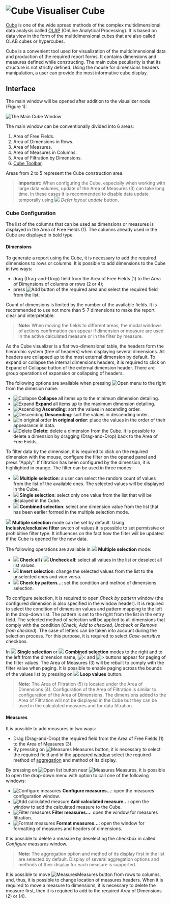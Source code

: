 # ![Cube Visualiser](../../images/icons/view_types/cube_default.svg) Cube

[Cube](https://wiki.loginom.ru/articles/cube.html) is one of the wide spread methods of the complex multidimensional data analysis called [OLAP](https://wiki.loginom.ru/articles/online-analytical-processing.html) (OnLine Analytical Processing). It is based on data view in the form of the multidimensional cubes that are also called OLAB cubes or hypercubes.

Cube is a convenient tool used for visualization of the multidimensional data and production of the required report forms. It contains dimensions and measures defined while constructing. The main cube peculiarity is that its structure is not strictly defined. Using the mouse for dimensions headers manipulation, a user can provide the most informative cube display.

## Interface

The main window will be opened after addition to the visualizer node (Figure 1):

![The Main Cube Window](./cube-main-window.png)

The main window can be conventionally divided into 6 areas:

1. Area of Free Fields.
2. Area of Dimensions in Rows.
3. Area of Measures.
4. Area of Measures in Columns.
5. Area of Filtration by Dimensions.
6. [Cube Toolbar](./toolbar.md).

Areas from 2 to 5 represent the Cube construction area.

> **Important:** When configuring the Cube, especially when working with large data volumes, update of the Area of Measures (3) can take long time. In these cases it is recommended to disable data update temporally using ![ ](../../images/icons/toolbar-controls/locked_default.svg) *Defer layout update* button.

### Cube Configuration

The list of the columns that can be used as dimensions or measures is displayed in the Area of Free Fields (1). The columns already used in the Cube are displayed in bold type.

#### Dimensions

To generate a report using the Cube, it is necessary to add the required dimensions to rows or columns. It is possible to add dimensions to the Cube in two ways:

* drag (Drag-and-Drop) field from the Area of Free Fields (1) to the Area of Dimensions of columns or rows (2 or 4);
* press ![Add](../../images/icons/toolbar-controls/plus-native_default.svg) button of the required area and select the required field from the list.

Count of dimensions is limited by the number of the available fields. It is recommended to use not more than 5-7 dimensions to make the report clear and interpretable.

> **Note:** When moving the fields to different areas, the modal windows of actions confirmation can appear if dimension or measure are used in the active calculated measure or in the filter by measure.

As the Cube visualizer is a flat two-dimensional table, the headers form the hierarchic system (tree of headers) when displaying several dimensions. All headers are collapsed up to the most external dimension by default. To expand or collapse the internal dimensions headers, it is required to click on Expand of Collapse button of the external dimension header. There are group operations of expansion or collapsing of headers.

The following options are available when pressing ![Open menu](../../images/icons/toolbar-controls/down_default.svg) to the right from the dimesion name:

* ![Collapse](../../images/icons/toolbar-controls/collapce-all_default.svg) **Collapse**  all items up to the minimum dimension detailing.
* ![Expand](../../images/icons/toolbar-controls/open-all_default.svg) **Expand** all items up to the maximum dimension detailing.
* ![Ascending](../../images/icons/toolbar-controls/low-to-hight_default.svg) **Ascending**: sort the values in ascending order.
* ![Descending](../../images/icons/toolbar-controls/hight-to-low_default.svg) **Descending**: sort the values in descending order.
* ![In original order](../../images/icons/blank.svg) **In original order**: place the values in the order of their appearance in data.
* ![Delete](../../images/icons/toolbar-controls/delete_default.svg) **Delete**: delete a dimension from the Cube. It is possible to delete a dimension by dragging (Drag-and-Drop) back to the Area of Free Fields.

To filter data by the dimension, it is required to click on the required dimension with the mouse, configure the filter on the opened panel and press "Apply". If filtration has been configured by the dimension, it is highlighted in orange. The filter can be used in three modes:

* ![ ](../../images/icons/toolbar-controls/icon-200_default.svg) **Multiple selection**: a user can select the random count of values from the list of the available ones. The selected values will be displayed in the Cube.
* ![ ](../../images/icons/toolbar-controls/icon-201_default.svg)
   **Single selection**: select only one value from the list that will be displayed in the Cube.
* ![ ](../../images/icons/toolbar-controls/icon-202_default.svg) **Combined selection**: select one dimension value from the list that has been earlier formed in the multiple selection mode.

![ ](../../images/icons/toolbar-controls/icon-200_default.svg) **Multiple selection** mode can be set by default. Using **Inclusive/exclusive filter** switch of values it is possible to set permissive or prohibitive filter type. It influences on the fact how the filter will be updated if the Cube is opened for the new data.

The following operations are available in ![ ](../../images/icons/toolbar-controls/icon-200_default.svg) **Multiple selection** mode:

* ![ ](../../images/icons/toolbar-controls/visible_default.svg) **Check all / ![ ](../../images/icons/toolbar-controls/invisible_default.svg) Uncheck all**: select all values in the list or deselect all list values.
* ![ ](../../images/icons/toolbar-controls/invert-eye_default.svg) **Invert selection**: change the selected values from the list to the unselected ones and vice versa.
* ![ ](../../images/icons/toolbar-controls/eye-filter_default.svg) **Check by pattern...**: set the condition and method of dimensions selection.

To configure selection, it is required to open *Check by pattern* window (the configured dimension is also specified in the window header). It is required to select the condition of dimension values and pattern mapping to the left in the drop-down list. The pattern is set to the right from the list in the entry field. The selected method of selection will be applied to all dimensions that comply with the condition (*Check, Add to checked, Uncheck* or *Remove from checked*). The case of letters can be taken into account during the selection process. For this purpose, it is required to select *Case-sensitive* checkbox.

In ![ ](../../images/icons/toolbar-controls/icon-201_default.svg)
**Single selection** or ![ ](../../images/icons/toolbar-controls/icon-202_default.svg) **Combined selection** modes to the right and to the left from the dimension name, ![<](../../images/icons/toolbar-controls/arrow-l_default.svg) and ![>](../../images/icons/toolbar-controls/arrow-r_default.svg) buttons appear for paging of the filter values. The Area of Measures (3) will be rebuilt to comply with the filter value when paging. It is possible to enable paging across the bounds of the values list by pressing on ![ ](../../images/icons/toolbar-controls/roll-over_default.svg) **Loop values** button.

> **Note:** The Area of Filtration (5) is located under the Area of Dimensions (4). Configuration of the Area of Filtration is similar to configuration of the Area of Dimensions. The dimensions added to the Area of Filtration will not be displayed in the Cube but they can be used in the calculated measures and for data filtration.

#### Measures

It is possible to add measures in two ways:

* Drag (Drag-and-Drop) the required field from the Area of Free Fields (1) to the Area of Measures (3).
* By pressing on ![Measures](../../images/icons/toolbar-controls/sum_default.svg) Measures button, it is necessary to select the required field and in the appeared [window](./addfact.md) select the required method of [aggregation](../../processors/func/aggregation-functions.md) and method of its display.

By pressing on ![Open list](../../images/icons/toolbar-controls/down_default.svg) button near ![Measures](../../images/icons/toolbar-controls/sum_default.svg) Measures, it is possible to open the drop-down menu with option to call one of the following windows:

* ![Configure measures](../../images/icons/cube/cases/case-tune_default.svg) **Configure measures…**: open the measures configuration window.
* ![Add calculated measure](../../images/icons/cube/cases/case-calc_default.svg) **Add calculated measure…**: open the window to add the calculated measure to the Cube.
* ![Filter measures](../../images/icons/cube/cases/case-filter_default.svg) **Filter measures…**: open the window for measures filtration.
* ![Format measures](../../images/icons/cube/cases/case-format_default.svg) **Format measures…**: open the window for formatting of measures and headers of dimensions.

It is possible to delete a measure by deselecting the checkbox in called *Configure measures* window.

> **Note:** The aggregation option and method of its display first in the list are selected by default. Display of several aggregation options and methods of their display for each measure is supported.

It is possible to move ![Measures](../../images/icons/toolbar-controls/sum_default.svg)Measures button from rows to columns, and, thus, it is possible to change location of measures headers. When it is required to move a measure to dimensions, it is necessary to delete the measure first, then it is required to add to the required Area of Dimensions (2) or (4).